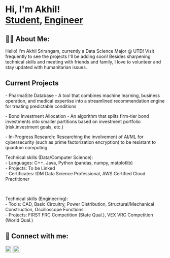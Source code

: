 <h1>Hi, I'm Akhil! <br/> <a href="www.linkedin.com/in/akhil-srirangam">Student</a>, <a href="https://github.com/akhil-srirangam">Engineer</a>


<h2>👨‍💻 About Me:</h2>

<p>Hello! I'm Akhil Srirangam, currently a Data Science Major @ UTD! Visit frequently to see the projects I'll be adding soon! Besides sharpening technical skills and meeting with friends and family, I love to volunteer and stay updated with humanitarian issues. </p>

<h2>Current Projects</h2>
<p>- PharmaSite Database - A tool that combines machine learning, business operation, and medical expertise into a streamlined recommendation engine for treating predictable conditions</p>
<p>- Bond Investment Allocation - An algorithm that splits firm-tier bond investments into smaller partitions based on investment portfolio (risk,investment goals, etc.)</p>
<p>- In-Progress Research: Researching the involvement of AI/ML for cybersecurity (such as prime factorization encryption) to be resistant to quantum computing </p>

<p>Technical skills (Data/Computer Science): <br/> - Languages: C++, Java, Python (pandas, numpy, matplotlib) <br/> - Projects: To be Linked <br/> - Certificates: IDM Data Science Professional, AWS Certified Cloud Practitioner </p></br></p>

<p>Technical skills (Engineering): </br> - Tools: CAD, Basic Circuitry, Power Distribution, Structural/Mechanical Construction, Oscilloscope Functions </br> - Projects: FIRST FRC Competition (State Qual.), VEX VRC Competition (World Qual.)</p>

<h2> 🤳 Connect with me:</h2>

[<img align="left" alt="JoshMadakor | LinkedIn" width="22px" src="https://cdn.jsdelivr.net/npm/simple-icons@v3/icons/linkedin.svg" />][linkedin]
[<img align="left" alt="JoshMadakor | Instagram" width="22px" src="https://cdn.jsdelivr.net/npm/simple-icons@v3/icons/instagram.svg" />][instagram]

[instagram]: https://www.instagram.com/akhil_srirangam/
[linkedin]: https://www.linkedin.com/in/akhil-srirangam/
